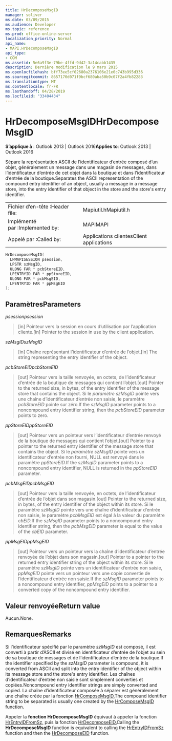 ```yaml
---
title: HrDecomposeMsgID
manager: soliver
ms.date: 03/09/2015
ms.audience: Developer
ms.topic: reference
ms.prod: office-online-server
localization_priority: Normal
api_name:
- MAPI.HrDecomposeMsgID
api_type:
- COM
ms.assetid: 5e6a9f3e-79be-4ffd-9d42-3a14cabb1435
description: Dernière modification le 9 mars 2015
ms.openlocfilehash: bff73ee5cf02680a2376106e21e0c743b995d336
ms.sourcegitcommit: 8657170d071f9bcf680aba50b9c07f2a4fb82283
ms.translationtype: MT
ms.contentlocale: fr-FR
ms.lasthandoff: 04/28/2019
ms.locfileid: "33404434"
---
```

# <a name="hrdecomposemsgid"></a><span data-ttu-id="c69e4-103">HrDecomposeMsgID</span><span class="sxs-lookup"><span data-stu-id="c69e4-103">HrDecomposeMsgID</span></span>

  
  
<span data-ttu-id="c69e4-104">**S’applique à** : Outlook 2013 | Outlook 2016</span><span class="sxs-lookup"><span data-stu-id="c69e4-104">**Applies to**: Outlook 2013 | Outlook 2016</span></span> 
  
<span data-ttu-id="c69e4-105">Sépare la représentation ASCII de l’identificateur d’entrée composé d’un objet, généralement un message dans une magasin de messages, dans l’identificateur d’entrée de cet objet dans la boutique et dans l’identificateur d’entrée de la boutique.</span><span class="sxs-lookup"><span data-stu-id="c69e4-105">Separates the ASCII representation of the compound entry identifier of an object, usually a message in a message store, into the entry identifier of that object in the store and the store's entry identifier.</span></span> 
  
|||
|:-----|:-----|
|<span data-ttu-id="c69e4-106">Fichier d’en-tête :</span><span class="sxs-lookup"><span data-stu-id="c69e4-106">Header file:</span></span>  <br/> |<span data-ttu-id="c69e4-107">Mapiutil.h</span><span class="sxs-lookup"><span data-stu-id="c69e4-107">Mapiutil.h</span></span>  <br/> |
|<span data-ttu-id="c69e4-108">Implémenté par :</span><span class="sxs-lookup"><span data-stu-id="c69e4-108">Implemented by:</span></span>  <br/> |<span data-ttu-id="c69e4-109">MAPI</span><span class="sxs-lookup"><span data-stu-id="c69e4-109">MAPI</span></span>  <br/> |
|<span data-ttu-id="c69e4-110">Appelé par :</span><span class="sxs-lookup"><span data-stu-id="c69e4-110">Called by:</span></span>  <br/> |<span data-ttu-id="c69e4-111">Applications clientes</span><span class="sxs-lookup"><span data-stu-id="c69e4-111">Client applications</span></span>  <br/> |
   
```cpp
HrDecomposeMsgID(
  LPMAPISESSION psession,
  LPSTR szMsgID,
  ULONG FAR * pcbStoreEID,
  LPENTRYID FAR * ppStoreEID,
  ULONG FAR * pcbMsgEID,
  LPENTRYID FAR * ppMsgEID
);
```

## <a name="parameters"></a><span data-ttu-id="c69e4-112">Paramètres</span><span class="sxs-lookup"><span data-stu-id="c69e4-112">Parameters</span></span>

 <span data-ttu-id="c69e4-113">_psession_</span><span class="sxs-lookup"><span data-stu-id="c69e4-113">_psession_</span></span>
  
> <span data-ttu-id="c69e4-114">[in] Pointeur vers la session en cours d’utilisation par l’application cliente.</span><span class="sxs-lookup"><span data-stu-id="c69e4-114">[in] Pointer to the session in use by the client application.</span></span> 
    
 <span data-ttu-id="c69e4-115">_szMsgID_</span><span class="sxs-lookup"><span data-stu-id="c69e4-115">_szMsgID_</span></span>
  
> <span data-ttu-id="c69e4-116">[in] Chaîne représentant l’identificateur d’entrée de l’objet.</span><span class="sxs-lookup"><span data-stu-id="c69e4-116">[in] The string representing the entry identifier of the object.</span></span> 
    
 <span data-ttu-id="c69e4-117">_pcbStoreEID_</span><span class="sxs-lookup"><span data-stu-id="c69e4-117">_pcbStoreEID_</span></span>
  
> <span data-ttu-id="c69e4-118">[out] Pointeur vers la taille renvoyée, en octets, de l’identificateur d’entrée de la boutique de messages qui contient l’objet.</span><span class="sxs-lookup"><span data-stu-id="c69e4-118">[out] Pointer to the returned size, in bytes, of the entry identifier of the message store that contains the object.</span></span> <span data-ttu-id="c69e4-119">Si le  _paramètre szMsgID_ pointe vers une chaîne d’identificateur d’entrée non saisie, le paramètre  _pcbStoreEID_ pointe sur zéro.</span><span class="sxs-lookup"><span data-stu-id="c69e4-119">If the  _szMsgID_ parameter points to a noncompound entry identifier string, then the  _pcbStoreEID_ parameter points to zero.</span></span> 
    
 <span data-ttu-id="c69e4-120">_ppStoreEID_</span><span class="sxs-lookup"><span data-stu-id="c69e4-120">_ppStoreEID_</span></span>
  
> <span data-ttu-id="c69e4-121">[out] Pointeur vers un pointeur vers l’identificateur d’entrée renvoyé de la boutique de messages qui contient l’objet.</span><span class="sxs-lookup"><span data-stu-id="c69e4-121">[out] Pointer to a pointer to the returned entry identifier of the message store that contains the object.</span></span> <span data-ttu-id="c69e4-122">Si le _paramètre szMsgID_ pointe vers un identificateur d’entrée non fourni, NULL est renvoyé dans le paramètre _ppStoreEID._</span><span class="sxs-lookup"><span data-stu-id="c69e4-122">If the  _szMsgID_ parameter points to a noncompound entry identifier, NULL is returned in the  _ppStoreEID_ parameter.</span></span> 
    
 <span data-ttu-id="c69e4-123">_pcbMsgEID_</span><span class="sxs-lookup"><span data-stu-id="c69e4-123">_pcbMsgEID_</span></span>
  
> <span data-ttu-id="c69e4-124">[out] Pointeur vers la taille renvoyée, en octets, de l’identificateur d’entrée de l’objet dans son magasin.</span><span class="sxs-lookup"><span data-stu-id="c69e4-124">[out] Pointer to the returned size, in bytes, of the entry identifier of the object within its store.</span></span> <span data-ttu-id="c69e4-125">Si le paramètre _szMsgID_ pointe vers une chaîne d’identificateur d’entrée non saisie, le paramètre _pcbMsgEID_ est égal à la valeur du paramètre _cbEID._</span><span class="sxs-lookup"><span data-stu-id="c69e4-125">If the  _szMsgID_ parameter points to a noncompound entry identifier string, then the  _pcbMsgEID_ parameter is equal to the value of the  _cbEID_ parameter.</span></span> 
    
 <span data-ttu-id="c69e4-126">_ppMsgEID_</span><span class="sxs-lookup"><span data-stu-id="c69e4-126">_ppMsgEID_</span></span>
  
> <span data-ttu-id="c69e4-127">[out] Pointeur vers un pointeur vers la chaîne d’identificateur d’entrée renvoyée de l’objet dans son magasin.</span><span class="sxs-lookup"><span data-stu-id="c69e4-127">[out] Pointer to a pointer to the returned entry identifier string of the object within its store.</span></span> <span data-ttu-id="c69e4-128">Si le paramètre  _szMsgID_ pointe vers un identificateur d’entrée non saisie,  _ppMsgEID_ pointe vers un pointeur vers une copie convertie de l’identificateur d’entrée non saisie.</span><span class="sxs-lookup"><span data-stu-id="c69e4-128">If the  _szMsgID_ parameter points to a noncompound entry identifier,  _ppMsgEID_ points to a pointer to a converted copy of the noncompound entry identifier.</span></span> 
    
## <a name="return-value"></a><span data-ttu-id="c69e4-129">Valeur renvoyée</span><span class="sxs-lookup"><span data-stu-id="c69e4-129">Return value</span></span>

<span data-ttu-id="c69e4-130">Aucun.</span><span class="sxs-lookup"><span data-stu-id="c69e4-130">None.</span></span>
  
## <a name="remarks"></a><span data-ttu-id="c69e4-131">Remarques</span><span class="sxs-lookup"><span data-stu-id="c69e4-131">Remarks</span></span>

<span data-ttu-id="c69e4-132">Si l’identificateur spécifié par le paramètre  _szMsgID_ est composé, il est converti à partir d’ASCII et divisé en identificateur d’entrée de l’objet au sein de sa boutique de messages et de l’identificateur d’entrée de la boutique.</span><span class="sxs-lookup"><span data-stu-id="c69e4-132">If the identifier specified by the  _szMsgID_ parameter is compound, it is converted from ASCII and split into the entry identifier of the object within its message store and the store's entry identifier.</span></span> <span data-ttu-id="c69e4-133">Les chaînes d’identificateur d’entrée non saisie sont simplement converties et copiées.</span><span class="sxs-lookup"><span data-stu-id="c69e4-133">Noncompound entry identifier strings are simply converted and copied.</span></span> <span data-ttu-id="c69e4-134">La chaîne d’identificateur composée à séparer est généralement une chaîne créée par la fonction [HrComposeMsgID.](hrcomposemsgid.md)</span><span class="sxs-lookup"><span data-stu-id="c69e4-134">The compound identifier string to be separated is usually one created by the [HrComposeMsgID](hrcomposemsgid.md) function.</span></span> 
  
<span data-ttu-id="c69e4-135">Appeler la **fonction HrDecomposeMsgID** équivaut à appeler la fonction [HrEntryIDFromSz,](hrentryidfromsz.md) puis la fonction [HrDecomposeEID.](hrdecomposeeid.md)</span><span class="sxs-lookup"><span data-stu-id="c69e4-135">Calling the **HrDecomposeMsgID** function is equivalent to calling the [HrEntryIDFromSz](hrentryidfromsz.md) function and then the [HrDecomposeEID](hrdecomposeeid.md) function.</span></span> 
  

